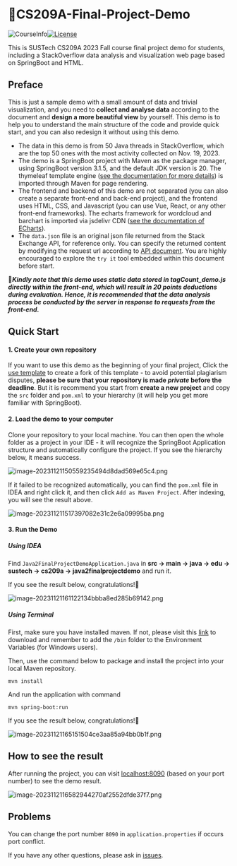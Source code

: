 # 🫧CS209A-Final-Project-Demo
![CourseInfo](https://img.shields.io/badge/sustech--cs209a-23fa%3Aproject--demo-brightgreen)[![License](https://img.shields.io/github/license/hezean/chatting)](https://github.com/Evan-Sukhoi/CS209A-Final-Project-Demo/blob/master/LICENSE)

This is SUSTech CS209A 2023 Fall course final project demo for students, including a StackOverflow data analysis and visualization web page based on SpringBoot and HTML.

## Preface

This is just a sample demo with a small amount of data and trivial visualization, and you need to **collect and analyse data** according to the document and **design a more beautiful view** by yourself. This demo is to help you to understand the main structure of the code and provide quick start, and you can also redesign it without using this demo.

- The data in this demo is from 50 Java threads in StackOverflow, which are the top 50 ones with the most activity collected on Nov. 19, 2023. 
- The demo is a SpringBoot project with Maven as the package manager, using SpringBoot version 3.1.5, and the default JDK version is 20. The thymeleaf template engine ([see the documentation for more details](https://www.thymeleaf.org/)) is imported through Maven for page rendering. 
- The frontend and backend of this demo are not separated (you can also create a separate front-end and back-end  project), and the frontend uses HTML, CSS, and Javascript (you can use  Vue, React, or any other front-end frameworks). The echarts framework for wordcloud and barchart is imported via jsdelivr CDN ([see the documentation of ECharts](https://echarts.apache.org/handbook/en/get-started/)).
- The `data.json` file is an original json file returned from the Stack Exchange API, for reference only. You can specify the returned content by modifying the request url according to [API document](https://api.stackexchange.com/docs). You are highly encouraged to explore the `try it` tool embedded within this document before start.

🔔***Kindly note that this demo uses static data stored in tagCount_demo.js directly within the front-end, which will result in 20 points deductions during evaluation. Hence, it is recommended that the data analysis process be conducted by the server in response to requests from the front-end.***

## Quick Start

#### 1. Create your own repository

If you want to use this demo as the beginning of your final project, Click the [use template](https://github.com/new?template_name=CS209A-Final-Project-Demo&template_owner=Evan-Sukhoi) to create a fork of this template - to avoid potential plagiarism disputes, **please be sure that your repository is made *private* before the deadline**. But it is recommend you start from **create a new project** and copy the `src` folder and `pom.xml` to your hierarchy (it will help you get more familiar with SpringBoot).

#### 2. Load the demo to your computer

Clone your repository to your local machine. You can then open the whole folder as a project in your IDE -  it will recognize the SpringBoot Application structure and automatically configure the project. If you see the hierarchy below, it means success.

![image-20231121150559235494d8dad569e65c4.png](https://img.picgo.net/2023/11/21/image-20231121150559235494d8dad569e65c4.png)


If it failed to be recognized  automatically, you can find the `pom.xml` file in IDEA and right click it, and then click `Add as Maven Project`. After indexing, you will see the result above.

![image-202311211517397082e31c2e6a09995ba.png](https://img.picgo.net/2023/11/21/image-202311211517397082e31c2e6a09995ba.png)

#### 3. Run the Demo

##### Using IDEA

Find `Java2FinalProjectDemoApplication.java` in **src -> main -> java -> edu -> sustech -> cs209a -> java2finalprojectdemo** and run it.

If you see the result below, congratulations!🎉

![image-20231121161122134bbba8ed285b69142.png](https://img.picgo.net/2023/11/21/image-20231121161122134bbba8ed285b69142.png)

##### Using Terminal

First, make sure you have installed maven. If not, please visit this [link](https://maven.apache.org/download.cgi#) to download and remember to add the `/bin` folder to the Environment Variables (for Windows users).

Then, use the command below to package and install the project into your local Maven repository.

```
mvn install
```

And run the application with command

```
mvn spring-boot:run
```

If you see the result below, congratulations!🎉

![image-20231121165151504ce3aa85a94bb0b1f.png](https://img.picgo.net/2023/11/21/image-20231121165151504ce3aa85a94bb0b1f.png)

## How to see the result

After running the project, you can visit [localhost:8090](localhost:8090) (based on your port number) to see the demo result.

![image-2023112116582944270af2552dfde37f7.png](https://img.picgo.net/2023/11/21/image-2023112116582944270af2552dfde37f7.png)

## Problems

You can change the port number `8090` in `application.properties` if occurs port conflict.

If you have any other questions, please ask in [issues](https://github.com/Evan-Sukhoi/CS209A-Final-Project-Demo/issues).

